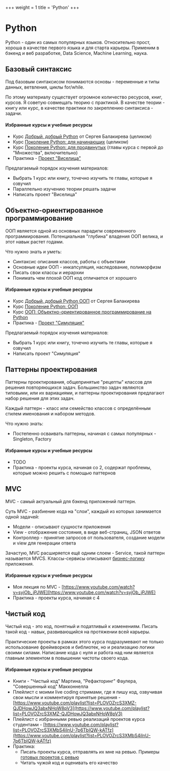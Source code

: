 +++
weight = 1
title = 'Python'
+++

# Python

Python - один из самых популярных языков. Относительно прост, хороша в качестве первого языка и для старта карьеры. Применим в бэкенд и веб разработке, Data Science, Machine Learning, наука.

## Базовый синтаксис

Под базовым синтаксисом понимаются основы - переменные и типы данных, ветвления, циклы for/while.

По этому материалу существует огромное количество ресурсов, книг, курсов. Я советую совмещать теорию с практикой. В качестве теории - книгу или курс, в качестве практики по закреплению синтаксиса - задачи.

#### Избранные курсы и учебные ресурсы

- Курс [Добрый, добрый Python](https://stepik.org/course/100707/) от Сергея Балакирева (целиком)
- Курс [Поколение Python: для начинающих](https://stepik.org/course/58852/) (целиком)
- Курс [Поколение Python: для продвинутых](https://stepik.org/course/68343/) (главы курса с первой до "Множества", включительно)
- Практика - [Проект "Виселица"](../projects/hangman.md)

Предлагаемый порядок изучения материалов:
- Выбрать 1 курс или книгу, точечно изучить те главы, которые я озвучил
- Параллельно изучению теории решать задачи
- Написать проект "Виселица"

## Объектно-ориентированное программирование

ООП является одной из основных парадигм современного программирования. Потенциальная "глубина" владения ООП велика, и этот навык растет годами.

Что нужно знать и уметь:
- Синтаксис описания классов, работы с объектами
- Основные идеи ООП - инкапсуляция, наследование, полиморфизм
- Писать свои классы и иерархии
- Понимать чем плохой ООП код отличается от хорошего

#### Избранные курсы и учебные ресурсы

- Курс [Добрый, добрый Python ООП](https://stepik.org/course/116336/) от Сергея Балакирева
- Курс [Поколение Python: ООП](https://stepik.org/course/98974/)
- Курс [ООП: Объектно-ориентированное программирование на Python](https://stepik.org/course/114354/)
- Практика - [Проект "Симуляция"](../projects/simulation.md)

Предлагаемый порядок изучения материалов:
- Выбрать 1 курс или книгу, точечно изучить те главы, которые я озвучил
- Написать проект "Симуляция"

## Паттерны проектирования

Паттерны проектирования,  общепринятые "рецепты" классов для решения повторяющихся задач. Большинство задач являются типовыми, или их вариациями, и паттерны проектирования предлагают набор решения для этих задач.

Каждый паттерн - класс или семейство классов с определённым стилем именования и набором методов.

Что нужно знать:
- Постепенно осваивать паттерны, начиная с самых популярных - Singleton, Factory

#### Избранные курсы и учебные ресурсы

- TODO
- Практика - проекты курса, начиная со 2, содержат проблемы, которые можно решить с помощью паттернов

## MVC

MVC - самый актуальный для бэкенд приложений паттерн.

Суть MVC - разбиение кода на "слои", каждый из которых занимается одной задачей:
- Модели - описывают сущности приложения
- View - отображение состояния, в виде веб-страниц, JSON ответов
- Контроллер - принятие запросов от пользователя, создание модели и view для генерации ответа

Зачастую, MVC расширяется ещё одним слоем - Service, такой паттерн называется MVCS. Классы-сервисы описывают [бизнес-логику](https://ru.wikipedia.org/wiki/%D0%91%D0%B8%D0%B7%D0%BD%D0%B5%D1%81-%D0%BB%D0%BE%D0%B3%D0%B8%D0%BA%D0%B0) приложения.

#### Избранные курсы и учебные ресурсы

- Моя лекция по MVC - [https://www.youtube.com/watch?v=syjOb_jPJWE](https://www.youtube.com/watch?v=syjOb_jPJWE)
- Практика - проекты курса, начиная с 4

## Чистый код

Чистый код - это код, понятный и податливый к изменениям. Писать такой код - навык, развивающийся на протяжении всей карьеры.

Практические проекты в рамках этого курса подразумевают не только использование фреймворков и библиотек, но и реализацию логики своими силами. Написание кода с нуля и работа над ним является главным элементом в повышении чистоты своего кода.

#### Избранные курсы и учебные ресурсы

- Книги - "Чистый код" Мартина, "Рефакторинг" Фаулера, "Совершенный код" Макконнелла
- Плейлист с моими live coding стримами, где я пишу код, озвучивая свои мысли и комментируя принятые решения - [https://www.youtube.com/playlist?list=PLOVOZrcS3XMZ-QJDHowJQ3abxNHoW8pV3](https://www.youtube.com/playlist?list=PLOVOZrcS3XMZ-QJDHowJQ3abxNHoW8pV3)
- Плейлист с избранными ревью реализаций проектов курса студентами - [https://www.youtube.com/playlist?list=PLOVOZrcS3XMbS4iInU-7p6TbIQW-kATfz](https://www.youtube.com/playlist?list=PLOVOZrcS3XMbS4iInU-7p6TbIQW-kATfz)
- Практика:
  - Писать проекты курса, отправлять их мне на ревью. Примеры [готовых проектов с ревью](../finished-projects.md)
  - Читать чужой код и оценивать его качество
